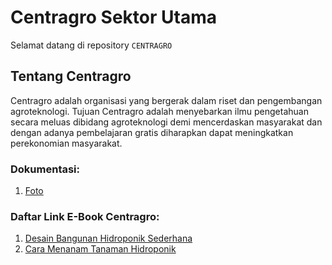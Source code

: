 # Centragro Sektor Utama

Selamat datang di repository `CENTRAGRO`

## Tentang Centragro
Centragro adalah organisasi yang bergerak dalam riset dan pengembangan agroteknologi. Tujuan Centragro adalah menyebarkan ilmu pengetahuan secara meluas dibidang agroteknologi demi mencerdaskan masyarakat dan dengan adanya pembelajaran gratis diharapkan dapat meningkatkan perekonomian masyarakat.

### Dokumentasi:
1. [Foto](/foto)

### Daftar Link E-Book Centragro:
1. [Desain Bangunan Hidroponik Sederhana](https://raw.githubusercontent.com/centragro/centragro.github.io/f7abc32502b4dc6b9081e79238e1ce3a9307af76/ebook/Desain%20Hidroponik%20Nutrient%20Film%20Transfer.pdf)
2. [Cara Menanam Tanaman Hidroponik](https://raw.githubusercontent.com/centragro/centragro.github.io/f7abc32502b4dc6b9081e79238e1ce3a9307af76/ebook/Standard%20Operasional%20Penanaman%20Hidroponik.pdf)

